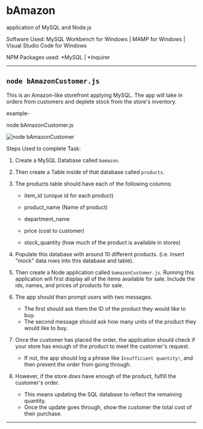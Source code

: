 # bAmazon
application of MySQL and Node.js

Software Used:
MySQL Workbench for Windows |
MAMP for Windows | 
Visual Studio Code for Windows

NPM Packages used:
*MySQL |
*Inquirer

-----------------------------------------------------------
`node bAmazonCustomer.js`
-----------------------------------------------------------

This is an Amazon-like storefront applying MySQL. The app will take in orders from customers and deplete stock from the store's inventory.

example-

node bAmazonCustomer.js

![node bAmazonCustomer](https://)

Steps Used to complete Task:

1. Create a MySQL Database called `bamazon`.

2. Then create a Table inside of that database called `products`.

3. The products table should have each of the following columns:

   * item_id (unique id for each product)

   * product_name (Name of product)

   * department_name

   * price (cost to customer)

   * stock_quantity (how much of the product is available in stores)

4. Populate this database with around 10 different products. (i.e. Insert "mock" data rows into this database and table).

5. Then create a Node application called `bamazonCustomer.js`. Running this application will first display all of the items available for sale. Include the ids, names, and prices of products for sale.

6. The app should then prompt users with two messages.

   * The first should ask them the ID of the product they would like to buy.
   * The second message should ask how many units of the product they would like to buy.

7. Once the customer has placed the order, the application should check if your store has enough of the product to meet the customer's request.

   * If not, the app should log a phrase like `Insufficient quantity!`, and then prevent the order from going through.

8. However, if the store _does_ have enough of the product, fulfill the customer's order.
   * This means updating the SQL database to reflect the remaining quantity.
   * Once the update goes through, show the customer the total cost of their purchase.
----------------------------------------------------------


